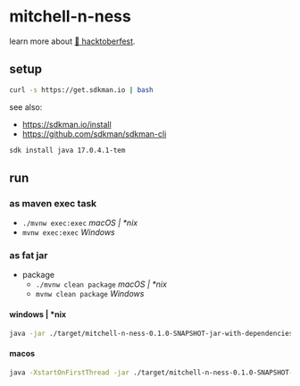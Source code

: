 # mitchell-n-ness

learn more about [🎃 hacktoberfest](https://hacktoberfest.com/).

## setup

```sh
curl -s https://get.sdkman.io | bash
```

see also:

- https://sdkman.io/install
- https://github.com/sdkman/sdkman-cli

```sh
sdk install java 17.0.4.1-tem
```

## run

### as maven exec task

- `./mvnw exec:exec` _macOS | \*nix_
- `mvnw exec:exec` _Windows_

### as fat jar

- package
  - `./mvnw clean package` _macOS | \*nix_
  - `mvnw clean package` _Windows_

#### windows | \*nix

```sh
java -jar ./target/mitchell-n-ness-0.1.0-SNAPSHOT-jar-with-dependencies.jar
```

#### macos

```sh
java -XstartOnFirstThread -jar ./target/mitchell-n-ness-0.1.0-SNAPSHOT-jar-with-dependencies.jar
```
